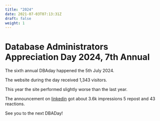 ```yaml
---
title: "2024"
date: 2021-07-03T07:13:31Z
draft: false
weight: 1
---
```

# Database Administrators Appreciation Day 2024, 7th Annual
The sixth annual DBAday happened the 5th July 2024.

The website during the day received 1,343 visitors.

This year the site performed slightly worse than the last year. 

The announcement on [linkedin](https://www.linkedin.com/posts/federicocampoli_dbaday-database-dba-activity-7214913104193716225-3B0D)  got about 3.6k impressions 5 repost and 43 reactions. 


See you to the next DBADay!


